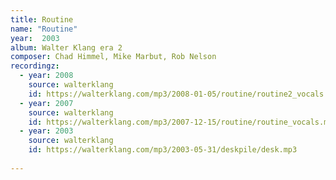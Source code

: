```yaml
---
title: Routine
name: "Routine"
year:  2003
album: Walter Klang era 2
composer: Chad Himmel, Mike Marbut, Rob Nelson
recordingz:
  - year: 2008
    source: walterklang
    id: https://walterklang.com/mp3/2008-01-05/routine/routine2_vocals.mp3
  - year: 2007
    source: walterklang
    id: https://walterklang.com/mp3/2007-12-15/routine/routine_vocals.mp3
  - year: 2003
    source: walterklang
    id: https://walterklang.com/mp3/2003-05-31/deskpile/desk.mp3
 
---
```


